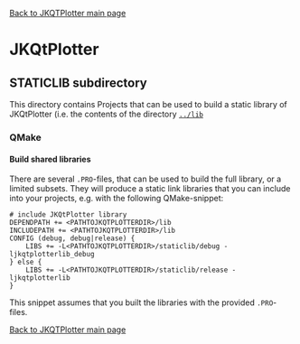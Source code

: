[Back to JKQTPlotter main page](../README.md)

# JKQtPlotter
## STATICLIB subdirectory

This directory contains Projects that can be used to build a static library of JKQtPlotter (i.e. the contents of the directory [`../lib`](../lib)

### QMake

#### Build shared libraries
There are several `.PRO`-files, that can be used to build the full library, or a limited subsets. They will produce a static link libraries that you can include into your projects, e.g. with the following QMake-snippet:

```qmake
# include JKQtPlotter library
DEPENDPATH += <PATHTOJKQTPLOTTERDIR>/lib
INCLUDEPATH += <PATHTOJKQTPLOTTERDIR>/lib
CONFIG (debug, debug|release) {
    LIBS += -L<PATHTOJKQTPLOTTERDIR>/staticlib/debug -ljkqtplotterlib_debug
} else {
    LIBS += -L<PATHTOJKQTPLOTTERDIR>/staticlib/release -ljkqtplotterlib
}
```

This snippet assumes that you built the libraries with the provided `.PRO`-files.

[Back to JKQTPlotter main page](../README.md)

